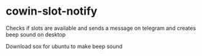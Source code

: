 # cowin-slot-notify
Checks if slots are available and sends a message on telegram and creates beep sound on desktop

Download sox for ubuntu to make beep sound
